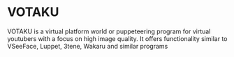 # VOTAKU
VOTAKU is a virtual platform world or puppeteering program for virtual youtubers with a focus on high image quality. It offers functionality similar to VSeeFace, Luppet, 3tene, Wakaru and similar programs
